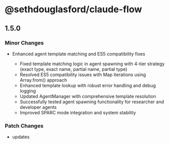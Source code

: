# @sethdouglasford/claude-flow

## 1.5.0

### Minor Changes

- Enhanced agent template matching and ES5 compatibility fixes

  - Fixed template matching logic in agent spawning with 4-tier strategy (exact
    type, exact name, partial name, partial type)
  - Resolved ES5 compatibility issues with Map iterations using Array.from()
    approach
  - Enhanced template lookup with robust error handling and debug logging
  - Updated AgentManager with comprehensive template resolution
  - Successfully tested agent spawning functionality for researcher and
    developer agents
  - Improved SPARC mode integration and system stability

### Patch Changes

- updates
